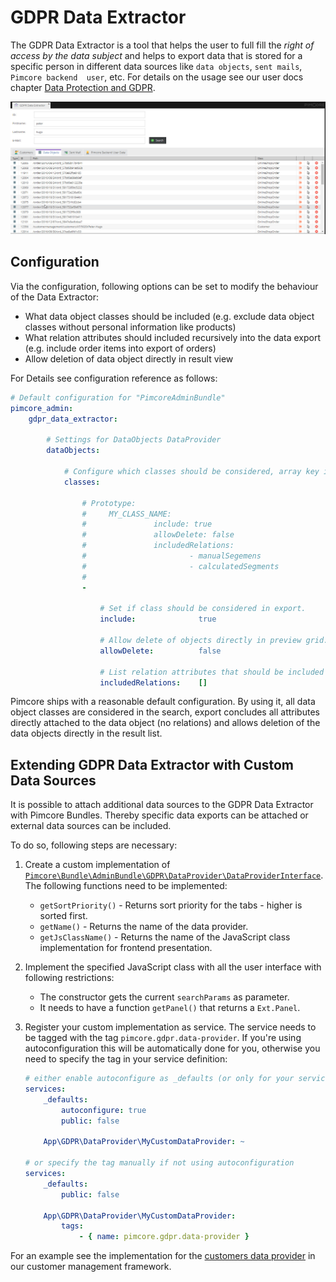 # GDPR Data Extractor 

The GDPR Data Extractor is a tool that helps the user to full fill the *right of access by the data subject* and helps to
export data that is stored for a specific person in different data sources like `data objects`, `sent mails`, `Pimcore backend 
user`, etc. For details on the usage see our user docs chapter 
[Data Protection and GDPR](../../User_Documentation/13_Administration_of_Pimcore/01_Data_Protection_and_GDPR.md).

![GDPR Data Extractor](../img/gdpr-data-extractor.jpg)

## Configuration 
Via the configuration, following options can be set to modify the behaviour of the Data Extractor: 
* What data object classes should be included (e.g. exclude data object classes without personal information like products)
* What relation attributes should included recursively into the data export (e.g. include order items into export of orders)
* Allow deletion of data object directly in result view

For Details see configuration reference as follows: 

```yml
# Default configuration for "PimcoreAdminBundle"
pimcore_admin:
    gdpr_data_extractor:

        # Settings for DataObjects DataProvider
        dataObjects:

            # Configure which classes should be considered, array key is class name
            classes:

                # Prototype: 
                #     MY_CLASS_NAME: 
                #               include: true
                #               allowDelete: false
                #               includedRelations:
                #                       - manualSegemens
                #                       - calculatedSegments
                #                         
                -

                    # Set if class should be considered in export.
                    include:              true

                    # Allow delete of objects directly in preview grid.
                    allowDelete:          false

                    # List relation attributes that should be included recursively into export.
                    includedRelations:    []

```


Pimcore ships with a reasonable default configuration. By using it, all data object classes are considered in the search, 
export concludes all attributes directly attached to the data object (no relations) and allows deletion of the data objects 
directly in the result list. 
 
 
## Extending GDPR Data Extractor with Custom Data Sources
It is possible to attach additional data sources to the GDPR Data Extractor with Pimcore Bundles. Thereby specific data 
exports can be attached or external data sources can be included. 

To do so, following steps are necessary: 

1) Create a custom implementation of 
[`Pimcore\Bundle\AdminBundle\GDPR\DataProvider\DataProviderInterface`](https://github.com/pimcore/pimcore/blob/10.5/bundles/AdminBundle/GDPR/DataProvider/DataProviderInterface.php#L20). 
The following functions need to be implemented:

    * `getSortPriority()` - Returns sort priority for the tabs - higher is sorted first.
    * `getName()` - Returns the name of the data provider.
    * `getJsClassName()` - Returns the name of the JavaScript class implementation for frontend presentation.

2) Implement the specified JavaScript class with all the user interface with following restrictions:

    * The constructor gets the current `searchParams` as parameter.
    * It needs to have a function `getPanel()` that returns a `Ext.Panel`.

3) Register your custom implementation as service. The service needs to be tagged with the tag `pimcore.gdpr.data-provider`.
   If you're using autoconfiguration this will be automatically done for you, otherwise you need to specify the tag in
   your service definition:

    ```yml
    # either enable autoconfigure as _defaults (or only for your service)
    services:
        _defaults:
            autoconfigure: true
            public: false

        App\GDPR\DataProvider\MyCustomDataProvider: ~

    # or specify the tag manually if not using autoconfiguration
    services:
        _defaults:
            public: false

        App\GDPR\DataProvider\MyCustomDataProvider:
            tags:
                - { name: pimcore.gdpr.data-provider }
    ```

For an example see the implementation for the [customers data provider](https://github.com/pimcore/customer-data-framework/blob/master/src/GDPR/DataProvider/Customers.php) 
in our customer management framework. 
